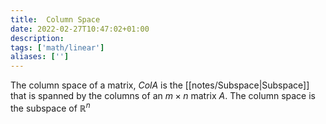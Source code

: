 ```yaml
---
title:  Column Space
date: 2022-02-27T10:47:02+01:00
description: 
tags: ['math/linear']
aliases: ['']
---
```

The column space of a matrix, $Col	A$ is the [[notes/Subspace|Subspace]] that is spanned by the columns of an $m \times n$ matrix $A$.  The column space is the subspace of $\mathbb{R}^n$